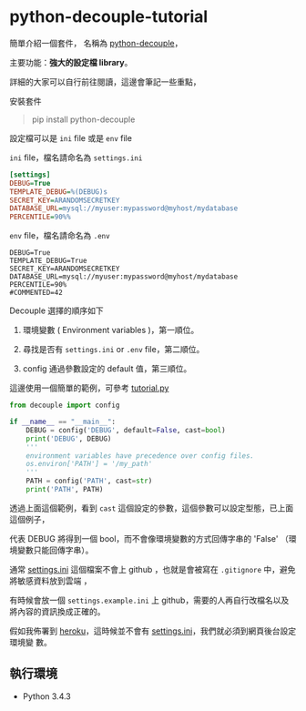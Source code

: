 # python-decouple-tutorial

簡單介紹一個套件， 名稱為 [python-decouple](https://github.com/henriquebastos/python-decouple)，

主要功能：**強大的設定檔 library**。

詳細的大家可以自行前往閱讀，這邊會筆記一些重點，

安裝套件

> pip install python-decouple

設定檔可以是 `ini` file 或是 `env` file

`ini` file，檔名請命名為 `settings.ini`

```ini
[settings]
DEBUG=True
TEMPLATE_DEBUG=%(DEBUG)s
SECRET_KEY=ARANDOMSECRETKEY
DATABASE_URL=mysql://myuser:mypassword@myhost/mydatabase
PERCENTILE=90%%
```

`env` file，檔名請命名為 `.env`

```env
DEBUG=True
TEMPLATE_DEBUG=True
SECRET_KEY=ARANDOMSECRETKEY
DATABASE_URL=mysql://myuser:mypassword@myhost/mydatabase
PERCENTILE=90%
#COMMENTED=42
```

Decouple 選擇的順序如下

1. 環境變數 ( Environment variables )，第一順位。

2. 尋找是否有 `settings.ini` or `.env` file，第二順位。

3. config 通過參數設定的 default 值，第三順位。

這邊使用一個簡單的範例，可參考 [tutorial.py](xxx)

```python
from decouple import config

if __name__ == "__main__":
    DEBUG = config('DEBUG', default=False, cast=bool)
    print('DEBUG', DEBUG)
    '''
    environment variables have precedence over config files.
    os.environ['PATH'] = '/my_path'
    '''
    PATH = config('PATH', cast=str)
    print('PATH', PATH)
```

透過上面這個範例，看到 `cast` 這個設定的參數，這個參數可以設定型態，已上面這個例子，

代表 DEBUG 將得到一個 bool，而不會像環境變數的方式回傳字串的 'False' （環境變數只能回傳字串）。

通常 [settings.ini](xx) 這個檔案不會上 github ，也就是會被寫在 `.gitignore` 中，避免將敏感資料放到雲端 ，

有時候會放一個 `settings.example.ini` 上 github，需要的人再自行改檔名以及將內容的資訊換成正確的。

假如我佈署到 [heroku](https://www.heroku.com/)，這時候並不會有 [settings.ini](xx)，我們就必須到網頁後台設定環境變
數。

## 執行環境

* Python 3.4.3